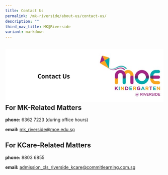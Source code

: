 ```yaml
---
title: Contact Us
permalink: /mk-riverside/about-us/contact-us/
description: ""
third_nav_title: MK@Riverside
variant: markdown
---
```

![](/images/header-contact%20us.jpg)**For MK-Related Matters**
--------------------------

**phone:**&nbsp;6362 7223 (during office hours)

**email:**&nbsp;<a href="mailto:mk_riverside@moe.edu.sg">mk_riverside@moe.edu.sg</a>

**For KCare-Related Matters**
--------------------------------------

**phone:**&nbsp;8803 6855

**email:**&nbsp;<a href="mailto:admission_cls_riverside_kcare@commitlearning.com.sg">admission_cls_riverside_kcare@commitlearning.com.sg</a>